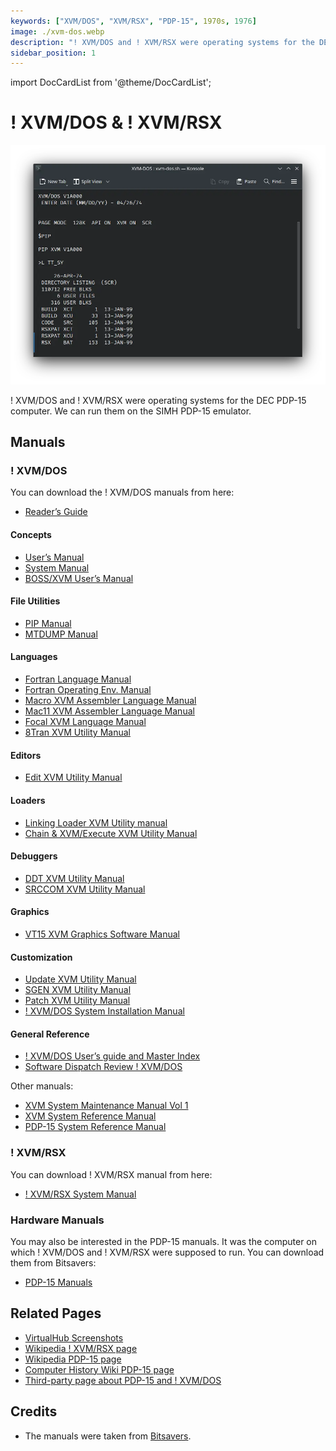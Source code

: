 ```yaml
---
keywords: ["XVM/DOS", "XVM/RSX", "PDP-15", 1970s, 1976]
image: ./xvm-dos.webp
description: "! XVM/DOS and ! XVM/RSX were operating systems for the DEC PDP-15 computer. We can run them on the SIMH PDP-15 emulator."
sidebar_position: 1
---
```


import DocCardList from '@theme/DocCardList';

# ! XVM/DOS & ! XVM/RSX

![! XVM/DOS](./xvm-dos.webp)

! XVM/DOS and ! XVM/RSX were operating systems for the DEC PDP-15 computer. We can run them on the SIMH PDP-15 emulator.

<DocCardList />

## Manuals

### ! XVM/DOS

You can download the ! XVM/DOS manuals from here:

- [Reader’s Guide](http://www.bitsavers.org/pdf/dec/pdp15/XVM/DEC-XV-ODGIA-A-D-XVM_DOS_READERS_GUIDE_AND_MASTER_INDEX.pdf)

#### Concepts

- [User’s Manual](http://www.bitsavers.org/pdf/dec/pdp15/XVM/DEC-XV-ODMAA-A-D_XVMdosUM.pdf)
- [System Manual](http://www.bitsavers.org/pdf/dec/pdp15/XVM/DEC-XV-ODSAA-A-D_XVMdosSys.pdf)
- [BOSS/XVM User’s Manual](http://www.bitsavers.org/pdf/dec/pdp15/XVM/DEC-XV-OBUAA-A-D_BossXVM.pdf)

#### File Utilities

- [PIP Manual](http://www.bitsavers.org/pdf/dec/pdp15/XVM/DEC-XV-UPPUA-A-D-PIP_XVM_UTILITY_MANUAL.pdf)
- [MTDUMP Manual](http://www.bitsavers.org/pdf/dec/pdp15/XVM/DEC-XV-UMTUA-A-D_MTDUMP_UTILITY_MANUAL.pdf)

#### Languages

- [Fortran Language Manual](http://www.bitsavers.org/pdf/dec/pdp15/XVM/DEC-XV-LF4MA-A-D_FORTRAN_IV_XVM_LANGUAGE_MANUAL.pdf)
- [Fortran Operating Env. Manual](http://www.bitsavers.org/pdf/dec/pdp15/XVM/DEC-XV-LF4EA-A-D_FORTRAN_IV_XVM_OPERATING_MANUAL.pdf)
- [Macro XVM Assembler Language Manual](http://www.bitsavers.org/pdf/dec/pdp15/XVM/DEC-XV-LMALA-A-D-MACRO_XVM_ASSEMBLER_LANGUAGE_MANUAL.pdf)
- [Mac11 XVM Assembler Language Manual](http://www.bitsavers.org/pdf/dec/pdp15/XVM/DEC-XV-LMLAA-A-D-MAC11_XVM_ASSEMBLER_LANGUAGE_MANUAL.pdf)
- [Focal XVM Language Manual](http://www.bitsavers.org/pdf/dec/pdp15/XVM/DEC-XV-LFLGA-A-D-FOCAL_XVM_LANGUAGE_MANUAL.pdf)
- [8Tran XVM Utility Manual](http://www.bitsavers.org/pdf/dec/pdp15/XVM/DEC-XV-UTRNA-A-D_8TRAN_UTILITY_MANUAL.pdf)

#### Editors

- [Edit XVM Utility Manual](http://www.bitsavers.org/pdf/dec/pdp15/XVM/DEC-XV-UETUA-A-D-EDIT_EDITVP_EDITVT_XVM_UTILITY_MANUAL.pdf)

#### Loaders

- [Linking Loader XVM Utility manual](http://www.bitsavers.org/pdf/dec/pdp15/XVM/DEC-XV-ULLUA-A-D-LINKING_LOADER_XVM_UTILITY_MANUAL.pdf)
- [Chain & XVM/Execute XVM Utility Manual](http://www.bitsavers.org/pdf/dec/pdp15/XVM/DEC-XV-UCHNA-A-D-CHAIN_XVM_EXECUTE_XVM_UTILITY_MANUAL.pdf)

#### Debuggers

- [DDT XVM Utility Manual](http://www.bitsavers.org/pdf/dec/pdp15/XVM/DEC-XV-UDDTA-A-D-DDT_XVM_UTILITY_MANUAL.pdf)
- [SRCCOM XVM Utility Manual](http://www.bitsavers.org/pdf/dec/pdp15/XVM/DEC-XV-USRCA-A-D_SRCCOM.pdf)

#### Graphics

- [VT15 XVM Graphics Software Manual](http://www.bitsavers.org/pdf/dec/pdp15/XVM/DEC-XV-GVTAA-A-D_VT15_XVM_GRAPHICS_SOFTWARE_MANUAL.pdf)

#### Customization

- [Update XVM Utility Manual](http://www.bitsavers.org/pdf/dec/pdp15/XVM/DEC_XV_UUPDA-A-D-UPDATE_XVM_UTILITY_MANUAL.pdf)
- [SGEN XVM Utility Manual](http://www.bitsavers.org/pdf/dec/pdp15/XVM/DEC-XV-USUTA-A-D-SGEN_XVM_UTILITY_MANUAL.pdf)
- [Patch XVM Utility Manual](http://www.bitsavers.org/pdf/dec/pdp15/XVM/DEC-XV-UPUMA-A-D-PATCH_XVM_UTILITY_MANUAL.pdf)
- [! XVM/DOS System Installation Manual](http://www.bitsavers.org/pdf/dec/pdp15/XVM/DEC-XV-ODSIA-A-D_XVMdosInst.pdf)

#### General Reference

- [! XVM/DOS User’s guide and Master Index](http://www.bitsavers.org/pdf/dec/pdp15/XVM/DEC-XV-ODGIA-A-D-XVM_DOS_READERS_GUIDE_AND_MASTER_INDEX.pdf)
- [Software Dispatch Review ! XVM/DOS](http://www.bitsavers.org/pdf/dec/pdp15/XVM/DEC-XV-CSPSA-A-D_The_Software_Dispatch_Review_XVM_DOS_V1A_March_1976.pdf)

Other manuals:

- [XVM System Maintenance Manual Vol 1](http://www.bitsavers.org/pdf/dec/pdp15/XVM/EK-15XVM-MM-001_XVMmaintMan.pdf)
- [XVM System Reference Manual](http://www.bitsavers.org/pdf/dec/pdp15/XVM/EK-15XVM-OP-001_XVMsysRef.pdf)
- [PDP-15 System Reference Manual](http://www.bitsavers.org/pdf/dec/pdp15/XVM/DEC-15-XSRMA-A-D_UC15refMan.pdf)

### ! XVM/RSX

You can download ! XVM/RSX manual from here:

- [! XVM/RSX System Manual](http://www.bitsavers.org/pdf/dec/pdp15/XVM/DEC-XV-IRSMA-A_XVM-RSXsysMan/)

### Hardware Manuals

You may also be interested in the PDP-15 manuals. It was the computer on which ! XVM/DOS and ! XVM/RSX were supposed to run. You can download them from Bitsavers:

- [PDP-15 Manuals](http://www.bitsavers.org/pdf/dec/pdp15/)

## Related Pages

- [VirtualHub Screenshots](https://screenshots.virtualhub.eu.org/1970s/1976/xvm-dos-rsx)
- [Wikipedia ! XVM/RSX page](https://en.wikipedia.org/wiki/PDP-15#XVM/RSX)
- [Wikipedia PDP-15 page](https://en.wikipedia.org/wiki/PDP-15)
- [Computer History Wiki PDP-15 page](http://gunkies.org/wiki/PDP-15)
- [Third-party page about PDP-15 and ! XVM/DOS](https://retrocmp.com/projects/blinkenbone/simulated-panels/257-programming-the-pdp-15)

## Credits

- The manuals were taken from [Bitsavers](http://bitsavers.org).
